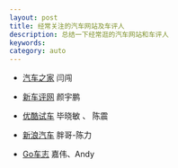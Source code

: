 ```yaml
---
layout: post
title: 经常关注的汽车网站及车评人
description: 总结一下经常逛的汽车网站和车评人
keywords: 
category: auto
---
```


* [汽车之家](http://www.autohome.com.cn/) 闫闯 

* [新车评网](http://www.xincheping.com/) 颜宇鹏 

* [优酷试车](http://www.youku.com/show_page/id_z93a335e8c75911e299f6.html) 毕晓敏 、 陈震

* [新浪汽车](http://auto.sina.com.cn/video/) 胖哥-陈力

* [Go车志](http://www.buycartv.com/) 嘉伟、Andy 
